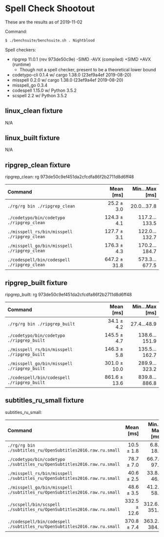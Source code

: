
# Spell Check Shootout

These are the results as of 2019-11-02

Command:
```bash
$ ./benchsuite/benchsuite.sh . Nightblood
```


Spell checkers:
- ripgrep 11.0.1 (rev 973de50c9e) -SIMD -AVX (compiled) +SIMD +AVX (runtime)
  - Though not a spell checker, present to be a theoretical lower bound
- codetypo-cli 0.1.4 w/ cargo 1.38.0 (23ef9a4ef 2019-08-20)
- misspell 0.2.0 w/ cargo 1.38.0 (23ef9a4ef 2019-08-20)
- misspell_go 0.3.4
- codespell 1.15.0 w/ Python 3.5.2
- scspell 2.2 w/ Python 3.5.2

## linux_clean fixture

N/A

## linux_built fixture

N/A

## ripgrep_clean fixture

ripgrep_clean: rg 973de50c9ef451da2cfcdfa86f2b2711d8d6ff48

| Command | Mean [ms] | Min…Max [ms] |
|:---|---:|---:|
| `./rg/rg bin ./ripgrep_clean` | 25.2 ± 3.0 | 20.0…37.8 |
| `./codetypo/bin/codetypo ./ripgrep_clean` | 124.3 ± 4.1 | 117.2…133.5 |
| `./misspell_rs/bin/misspell ./ripgrep_clean` | 127.7 ± 3.1 | 122.0…132.7 |
| `./misspell_go/bin/misspell ./ripgrep_clean` | 176.3 ± 4.3 | 170.2…184.7 |
| `./codespell/bin/codespell ./ripgrep_clean` | 647.2 ± 31.8 | 573.3…677.5 |

## ripgrep_built fixture

ripgrep_built: rg 973de50c9ef451da2cfcdfa86f2b2711d8d6ff48

| Command | Mean [ms] | Min…Max [ms] |
|:---|---:|---:|
| `./rg/rg bin ./ripgrep_built` | 34.1 ± 4.2 | 27.4…48.9 |
| `./codetypo/bin/codetypo ./ripgrep_built` | 145.5 ± 4.7 | 138.6…151.9 |
| `./misspell_rs/bin/misspell ./ripgrep_built` | 146.3 ± 5.8 | 135.5…162.7 |
| `./misspell_go/bin/misspell ./ripgrep_built` | 301.0 ± 10.0 | 289.9…323.2 |
| `./codespell/bin/codespell ./ripgrep_built` | 861.6 ± 13.6 | 839.8…886.8 |

## subtitles_ru_small fixture

subtitles_ru_small: 

| Command | Mean [ms] | Min…Max [ms] |
|:---|---:|---:|
| `./rg/rg bin ./subtitles_ru/OpenSubtitles2016.raw.ru.small` | 10.5 ± 1.8 | 6.8…18.1 |
| `./codetypo/bin/codetypo ./subtitles_ru/OpenSubtitles2016.raw.ru.small` | 78.7 ± 7.0 | 66.7…97.0 |
| `./misspell_rs/bin/misspell ./subtitles_ru/OpenSubtitles2016.raw.ru.small` | 40.6 ± 2.5 | 33.8…46.6 |
| `./misspell_go/bin/misspell ./subtitles_ru/OpenSubtitles2016.raw.ru.small` | 48.6 ± 3.5 | 41.2…58.4 |
| `./scspell/bin/scspell ./subtitles_ru/OpenSubtitles2016.raw.ru.small` | 332.5 ± 12.6 | 312.6…351.7 |
| `./codespell/bin/codespell ./subtitles_ru/OpenSubtitles2016.raw.ru.small` | 370.8 ± 7.4 | 363.2…384.4 |

